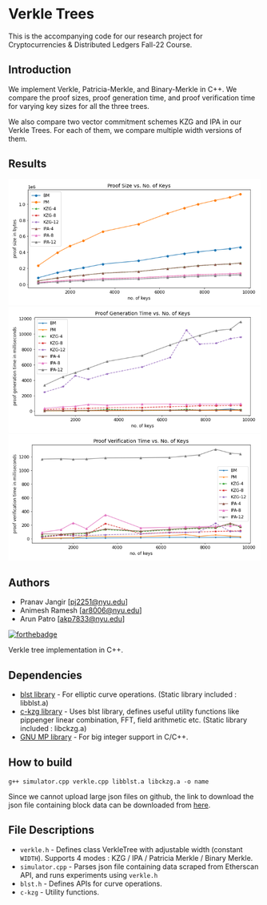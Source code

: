 # Verkle Trees
This is the accompanying code for our research project for Cryptocurrencies & Distributed Ledgers Fall-22 Course. 

## Introduction
We implement Verkle, Patricia-Merkle, and Binary-Merkle in C++. We compare the proof sizes, proof generation time, and proof verification time for varying key sizes for all the three trees. 

We also compare two vector commitment schemes KZG and IPA in our Verkle Trees. For each of them, we compare multiple width versions of them. 

## Results
<img src="imgs/proof_size.png">
<img src="imgs/gen_proof_time.png">
<img src="imgs/ver_proof_time.png">

## Authors
- Pranav Jangir [pj2251@nyu.edu]
- Animesh Ramesh [ar8006@nyu.edu]
- Arun Patro [akp7833@nyu.edu]

[![forthebadge](https://forthebadge.com/images/badges/works-on-my-machine.svg)](https://forthebadge.com)

Verkle tree implementation in C++.

## Dependencies

- [blst library](https://github.com/supranational/blst) - For elliptic curve operations. (Static library included : libblst.a)
- [c-kzg library](https://github.com/benjaminion/c-kzg) - Uses blst library, defines useful utility functions like pippenger linear combination, FFT, field arithmetic etc. (Static library included : libckzg.a)
- [GNU MP library](https://gmplib.org) - For big integer support in C/C++.

## How to build

```
g++ simulator.cpp verkle.cpp libblst.a libckzg.a -o name
```
Since we cannot upload large json files on github, the link to download the json file containing block data can be downloaded from [here](https://drive.google.com/drive/folders/1QuivElecFnorXpFB4PYHSCOElmRCjrzu?usp=share_link).

## File Descriptions

- `verkle.h` - Defines class VerkleTree with adjustable width (constant `WIDTH`). Supports 4 modes : KZG / IPA / Patricia Merkle / Binary Merkle.
- `simulator.cpp` - Parses json file containing data scraped from Etherscan API, and runs experiments using `verkle.h`
- `blst.h` - Defines APIs for curve operations.
- `c-kzg` - Utility functions.
